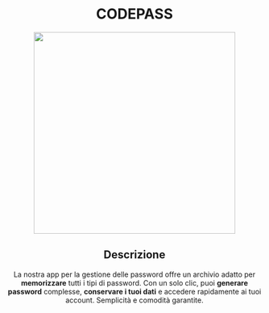 <!-- @format -->

<div align="center">

# CODEPASS

<img src="https://user-images.githubusercontent.com/74038190/213910845-af37a709-8995-40d6-be59-724526e3c3d7.gif" width="400">

## Descrizione

La nostra app per la gestione delle password offre un archivio adatto per **memorizzare** tutti i tipi di password. Con un solo clic, puoi **generare password** complesse, **conservare i tuoi dati** e accedere rapidamente ai tuoi account. Semplicità e comodità garantite.


</div>